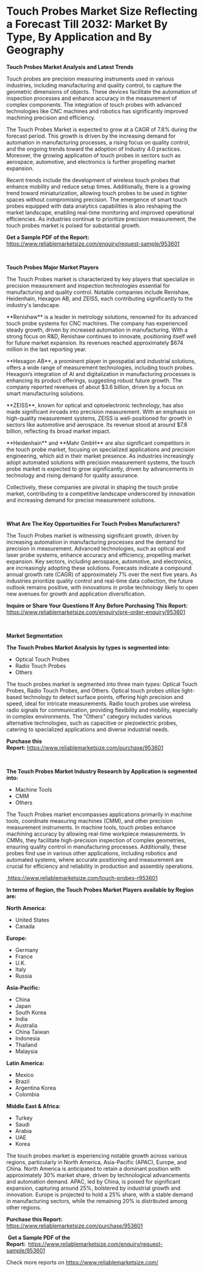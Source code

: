 <p><h1>Touch Probes Market Size Reflecting a Forecast Till 2032: Market By Type, By Application and By Geography</h1></p><p><strong>Touch Probes Market Analysis and Latest Trends</strong></p>
<p><p>Touch probes are precision measuring instruments used in various industries, including manufacturing and quality control, to capture the geometric dimensions of objects. These devices facilitate the automation of inspection processes and enhance accuracy in the measurement of complex components. The integration of touch probes with advanced technologies like CNC machines and robotics has significantly improved machining precision and efficiency.</p><p>The Touch Probes Market is expected to grow at a CAGR of 7.8% during the forecast period. This growth is driven by the increasing demand for automation in manufacturing processes, a rising focus on quality control, and the ongoing trends toward the adoption of Industry 4.0 practices. Moreover, the growing application of touch probes in sectors such as aerospace, automotive, and electronics is further propelling market expansion.</p><p>Recent trends include the development of wireless touch probes that enhance mobility and reduce setup times. Additionally, there is a growing trend toward miniaturization, allowing touch probes to be used in tighter spaces without compromising precision. The emergence of smart touch probes equipped with data analytics capabilities is also reshaping the market landscape, enabling real-time monitoring and improved operational efficiencies. As industries continue to prioritize precision measurement, the touch probes market is poised for substantial growth.</p></p>
<p><strong>Get a Sample PDF of the Report:&nbsp;</strong> <a href="https://www.reliablemarketsize.com/enquiry/request-sample/953601?utm_campaign=2439&utm_medium=2&utm_source=Github&utm_content=ia&utm_term=07032025&utm_id=touch-probes">https://www.reliablemarketsize.com/enquiry/request-sample/953601</a></p>
<p>&nbsp;</p>
<p><strong>Touch Probes Major Market Players</strong></p>
<p><p>The Touch Probes market is characterized by key players that specialize in precision measurement and inspection technologies essential for manufacturing and quality control. Notable companies include Renishaw, Heidenhain, Hexagon AB, and ZEISS, each contributing significantly to the industry's landscape.</p><p>**Renishaw** is a leader in metrology solutions, renowned for its advanced touch probe systems for CNC machines. The company has experienced steady growth, driven by increased automation in manufacturing. With a strong focus on R&D, Renishaw continues to innovate, positioning itself well for future market expansion. Its revenues reached approximately $674 million in the last reporting year.</p><p>**Hexagon AB**, a prominent player in geospatial and industrial solutions, offers a wide range of measurement technologies, including touch probes. Hexagon’s integration of AI and digitalization in manufacturing processes is enhancing its product offerings, suggesting robust future growth. The company reported revenues of about $3.6 billion, driven by a focus on smart manufacturing solutions.</p><p>**ZEISS**, known for optical and optoelectronic technology, has also made significant inroads into precision measurement. With an emphasis on high-quality measurement systems, ZEISS is well-positioned for growth in sectors like automotive and aerospace. Its revenue stood at around $7.8 billion, reflecting its broad market impact.</p><p>**Heidenhain** and **Mahr GmbH** are also significant competitors in the touch probe market, focusing on specialized applications and precision engineering, which aid in their market presence. As industries increasingly adopt automated solutions with precision measurement systems, the touch probe market is expected to grow significantly, driven by advancements in technology and rising demand for quality assurance. </p><p>Collectively, these companies are pivotal in shaping the touch probe market, contributing to a competitive landscape underscored by innovation and increasing demand for precise measurement solutions.</p></p>
<p>&nbsp;</p>
<p><strong>What Are The Key Opportunities For Touch Probes Manufacturers?</strong></p>
<p><p>The Touch Probes market is witnessing significant growth, driven by increasing automation in manufacturing processes and the demand for precision in measurement. Advanced technologies, such as optical and laser probe systems, enhance accuracy and efficiency, propelling market expansion. Key sectors, including aerospace, automotive, and electronics, are increasingly adopting these solutions. Forecasts indicate a compound annual growth rate (CAGR) of approximately 7% over the next five years. As industries prioritize quality control and real-time data collection, the future outlook remains positive, with innovations in probe technology likely to open new avenues for growth and application diversification.</p></p>
<p><strong>Inquire or Share Your Questions If Any Before Purchasing This Report:</strong> <a href="https://www.reliablemarketsize.com/enquiry/pre-order-enquiry/953601?utm_campaign=2439&utm_medium=2&utm_source=Github&utm_content=ia&utm_term=07032025&utm_id=touch-probes">https://www.reliablemarketsize.com/enquiry/pre-order-enquiry/953601</a></p>
<p>&nbsp;</p>
<p><strong>Market Segmentation</strong></p>
<p><strong>The Touch Probes Market Analysis by types is segmented into:</strong></p>
<p><ul><li>Optical Touch Probes</li><li>Radio Touch Probes</li><li>Others</li></ul></p>
<p><p>The touch probes market is segmented into three main types: Optical Touch Probes, Radio Touch Probes, and Others. Optical touch probes utilize light-based technology to detect surface points, offering high precision and speed, ideal for intricate measurements. Radio touch probes use wireless radio signals for communication, providing flexibility and mobility, especially in complex environments. The "Others" category includes various alternative technologies, such as capacitive or piezoelectric probes, catering to specialized applications and diverse industrial needs.</p></p>
<p><strong>Purchase this Report:&nbsp;</strong><a href="https://www.reliablemarketsize.com/purchase/953601?utm_campaign=2439&utm_medium=2&utm_source=Github&utm_content=ia&utm_term=07032025&utm_id=touch-probes">https://www.reliablemarketsize.com/purchase/953601</a></p>
<p>&nbsp;</p>
<p><strong>The Touch Probes Market Industry Research by Application is segmented into:</strong></p>
<p><ul><li>Machine Tools</li><li>CMM</li><li>Others</li></ul></p>
<p><p>The Touch Probes market encompasses applications primarily in machine tools, coordinate measuring machines (CMM), and other precision measurement instruments. In machine tools, touch probes enhance machining accuracy by allowing real-time workpiece measurements. In CMMs, they facilitate high-precision inspection of complex geometries, ensuring quality control in manufacturing processes. Additionally, these probes find use in various other applications, including robotics and automated systems, where accurate positioning and measurement are crucial for efficiency and reliability in production and assembly operations.</p></p>
<p><a href="https://www.reliablemarketsize.com/touch-probes-r953601?utm_campaign=2439&utm_medium=2&utm_source=Github&utm_content=ia&utm_term=07032025&utm_id=touch-probes">&nbsp;https://www.reliablemarketsize.com/touch-probes-r953601</a></p>
<p><strong>In terms of Region, the Touch Probes Market Players available by Region are:</strong></p>
<p>
    <p> <strong> North America: </strong>
        <ul>
            <li>United States</li>
            <li>Canada</li>
        </ul>
        </p> 
    <p> <strong> Europe: </strong>
        <ul>
            <li>Germany</li>
            <li>France</li>
            <li>U.K.</li>
            <li>Italy</li>
            <li>Russia</li>
        </ul>
        </p> 
    <p> <strong> Asia-Pacific: </strong>
        <ul>
            <li>China</li>
            <li>Japan</li>
            <li>South Korea</li>
            <li>India</li>
            <li>Australia</li>
            <li>China Taiwan</li>
            <li>Indonesia</li>
            <li>Thailand</li>
            <li>Malaysia</li>
        </ul>
        </p> 
    <p> <strong> Latin America: </strong>
        <ul>
            <li>Mexico</li>
            <li>Brazil</li>
            <li>Argentina Korea</li>
            <li>Colombia</li>
        </ul>
        </p> 
    <p> <strong> Middle East & Africa: </strong>
        <ul>
            <li>Turkey</li>
            <li>Saudi</li>
            <li>Arabia</li>
            <li>UAE</li>
            <li>Korea</li>
        </ul>
    </p>
    </p>
<p><p>The touch probes market is experiencing notable growth across various regions, particularly in North America, Asia-Pacific (APAC), Europe, and China. North America is anticipated to retain a dominant position with approximately 30% market share, driven by technological advancements and automation demand. APAC, led by China, is poised for significant expansion, capturing around 25%, bolstered by industrial growth and innovation. Europe is projected to hold a 25% share, with a stable demand in manufacturing sectors, while the remaining 20% is distributed among other regions.</p></p>
<p><strong>Purchase this Report: </strong><a href="https://www.reliablemarketsize.com/purchase/953601?utm_campaign=2439&utm_medium=2&utm_source=Github&utm_content=ia&utm_term=07032025&utm_id=touch-probes">https://www.reliablemarketsize.com/purchase/953601</a></p>
<p>&nbsp;<strong>Get a Sample PDF of the Report:&nbsp;&nbsp;</strong><a href="https://www.reliablemarketsize.com/enquiry/request-sample/953601?utm_campaign=2439&utm_medium=2&utm_source=Github&utm_content=ia&utm_term=07032025&utm_id=touch-probes">https://www.reliablemarketsize.com/enquiry/request-sample/953601</a></p>
<p><strong></strong></p>
<p>Check more reports on <a href="https://www.reliablemarketsize.com/?utm_campaign=2439&utm_medium=2&utm_source=Github&utm_content=ia&utm_term=07032025&utm_id=touch-probes">https://www.reliablemarketsize.com/</a></p>